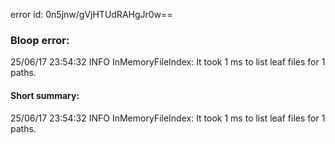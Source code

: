 error id: 0n5jnw/gVjHTUdRAHgJr0w==
### Bloop error:

25/06/17 23:54:32 INFO InMemoryFileIndex: It took 1 ms to list leaf files for 1 paths.
#### Short summary: 

25/06/17 23:54:32 INFO InMemoryFileIndex: It took 1 ms to list leaf files for 1 paths.